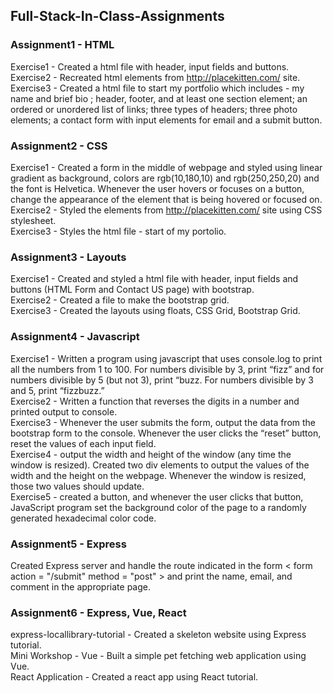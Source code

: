## Full-Stack-In-Class-Assignments
### Assignment1 - HTML

Exercise1 - Created a html file with header, input fields and buttons.<br/>
Exercise2 - Recreated html elements from http://placekitten.com/ site.<br/>
Exercise3 - Created a html file to start my portfolio which includes - my name and brief bio ; header, footer, and at least one section             element; an ordered or unordered list of links; three types of headers; three photo elements; a contact form with input                 elements for email and a submit button.

### Assignment2 - CSS

Exercise1 - Created a form in the middle of webpage and styled using linear gradient as background, colors are rgb(10,180,10) and                   rgb(250,250,20) and the font is Helvetica. Whenever the user hovers or focuses on a button, change the appearance of the                 element that is being hovered or focused on.<br/>
Exercise2 - Styled the elements from  http://placekitten.com/ site using CSS stylesheet.<br/>
Exercise3 - Styles the html file - start of my portolio.

### Assignment3 - Layouts

Exercise1 - Created and styled a html file with header, input fields and buttons (HTML Form and Contact US page) with bootstrap.<br/>
Exercise2 - Created a file to make the bootstrap grid.<br/>
Exercise3 - Created the layouts using floats, CSS Grid, Bootstrap Grid.<br/>

### Assignment4 - Javascript 

Exercise1 - Written a program using javascript that uses console.log to print all the numbers from 1 to 100. For numbers divisible by 3,
            print “fizz” and for numbers divisible by 5 (but not 3), print “buzz. For numbers divisible by 3 and 5, print                           “fizzbuzz.”<br/>
Exercise2 - Written a function that reverses the digits in a number and printed output to console.<br/>
Exercise3 - Whenever the user submits the form, output the data from the bootstrap form to the console. Whenever the user clicks the                 “reset” button, reset the values of each input field.<br/>
Exercise4 - output the width and height of the window (any time the window is resized). Created two div elements to output the values             of the width and the height on the webpage. Whenever the window is resized, those two values should update.<br/>
Exercise5 - created a button, and whenever the user clicks that button, JavaScript program set the background color of the page to a                 randomly generated hexadecimal color code.<br/>

### Assignment5 - Express

Created Express server and handle the route indicated in the form < form action = "/submit" method = "post" > and print the name, email, and comment in the appropriate page.

### Assignment6 - Express, Vue, React

express-locallibrary-tutorial - Created a skeleton website using Express tutorial.<br/>
Mini Workshop - Vue - Built a simple pet fetching web application using Vue.<br/>
React Application - Created a react app using React tutorial.<br/>






